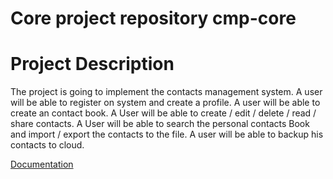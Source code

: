 # Core project repository cmp-core

# Project Description
The project is going to implement the contacts management system. A user will be
able to register on system and create a profile. A user will be able to create an
contact book. A User will be able to create / edit / delete / read / share 
contacts. A User will be able to search the personal contacts Book and import / export the
contacts to the file. A user will be able to backup his contacts to cloud.

<a href="https://docs.google.com/document/d/1Qwo4qIDyXuYvM4PoI8SFvzHkR-fwQLXpJPc47UKSXao/edit?usp=sharing">Documentation</a>
